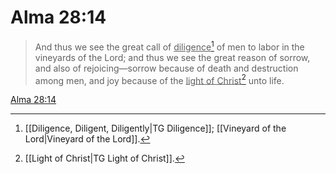 # Alma 28:14

> And thus we see the great call of <u>diligence</u>[^a] of men to labor in the vineyards of the Lord; and thus we see the great reason of sorrow, and also of rejoicing—sorrow because of death and destruction among men, and joy because of the <u>light of Christ</u>[^b] unto life.

[Alma 28:14](https://www.churchofjesuschrist.org/study/scriptures/bofm/alma/28?lang=eng&id=p14#p14)


[^a]: [[Diligence, Diligent, Diligently|TG Diligence]]; [[Vineyard of the Lord|Vineyard of the Lord]].  
[^b]: [[Light of Christ|TG Light of Christ]].  
